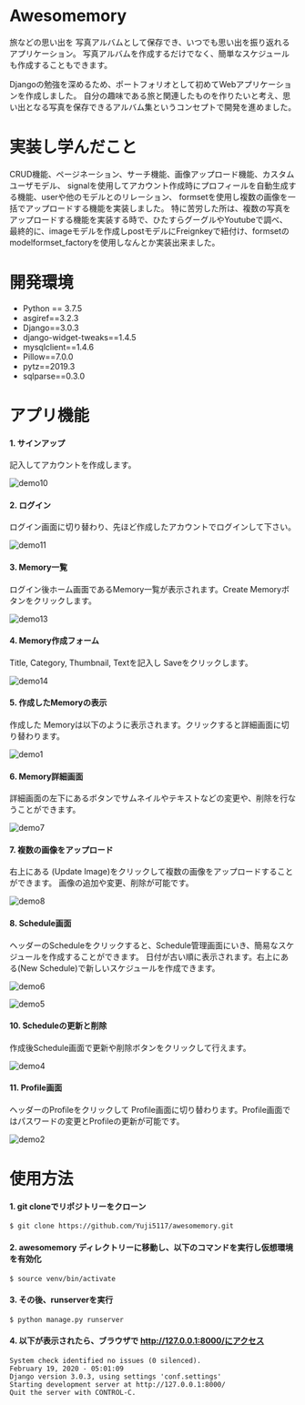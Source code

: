 # Awesomemory
旅などの思い出を 写真アルバムとして保存でき、いつでも思い出を振り返れるアプリケーション。
写真アルバムを作成するだけでなく、簡単なスケジュールも作成することもできます。

Djangoの勉強を深めるため、ポートフォリオとして初めてWebアプリケーションを作成しました。
自分の趣味である旅と関連したものを作りたいと考え、思い出となる写真を保存できるアルバム集というコンセプトで開発を進めました。

# 実装し学んだこと
CRUD機能、ページネーション、サーチ機能、画像アップロード機能、カスタムユーザモデル、
signalを使用してアカウント作成時にプロフィールを自動生成する機能、userや他のモデルとのリレーション、
formsetを使用し複数の画像を一括でアップロードする機能を実装しました。
特に苦労した所は、複数の写真をアップロードする機能を実装する時で、ひたすらグーグルやYoutubeで調べ、
最終的に、imageモデルを作成しpostモデルにFreignkeyで紐付け、formsetのmodelformset_factoryを使用しなんとか実装出来ました。


# 開発環境
- Python == 3.7.5
- asgiref==3.2.3
- Django==3.0.3
- django-widget-tweaks==1.4.5
- mysqlclient==1.4.6
- Pillow==7.0.0
- pytz==2019.3
- sqlparse==0.3.0

# アプリ機能
#### 1. サインアップ
記入してアカウントを作成します。

![demo10](https://user-images.githubusercontent.com/50049575/74825613-92e09380-534d-11ea-9b4e-35eabf50b89e.png)

#### 2. ログイン
ログイン画面に切り替わり、先ほど作成したアカウントでログインして下さい。

![demo11](https://user-images.githubusercontent.com/50049575/74825596-8e1bdf80-534d-11ea-88af-79192d674a92.png)

#### 3. Memory一覧
ログイン後ホーム画面であるMemory一覧が表示されます。Create Memoryボタンをクリックします。

![demo13](https://user-images.githubusercontent.com/50049575/74826927-ca503f80-534f-11ea-9087-e7500f1c13ec.png)

#### 4. Memory作成フォーム
Title, Category, Thumbnail, Textを記入し Saveをクリックします。

![demo14](https://user-images.githubusercontent.com/50049575/74826933-cde3c680-534f-11ea-8ec3-2440d9149d1a.png)

#### 5. 作成したMemoryの表示
作成した Memoryは以下のように表示されます。クリックすると詳細画面に切り替わります。

![demo1](https://user-images.githubusercontent.com/50049575/74826417-e7384300-534e-11ea-99c1-26ac4516e725.png)


#### 6. Memory詳細画面
詳細画面の左下にあるボタンでサムネイルやテキストなどの変更や、削除を行なうことができます。

![demo7](https://user-images.githubusercontent.com/50049575/74825654-a0961900-534d-11ea-8bf8-ba5804b87f94.png)

#### 7. 複数の画像をアップロード
右上にある (Update Image)をクリックして複数の画像をアップロードすることができます。
画像の追加や変更、削除が可能です。

![demo8](https://user-images.githubusercontent.com/50049575/74825635-9bd16500-534d-11ea-9b13-3786c78c08df.png)

#### 8. Schedule画面
ヘッダーのScheduleをクリックすると、Schedule管理画面にいき、簡易なスケジュールを作成することができます。
日付が古い順に表示されます。右上にある(New Schedule)で新しいスケジュールを作成できます。

![demo6](https://user-images.githubusercontent.com/50049575/74827415-c07b0c00-5350-11ea-91c2-50618a08eec1.png)

![demo5](https://user-images.githubusercontent.com/50049575/74826085-595c5800-534e-11ea-90a2-23c989090087.png)

#### 10. Scheduleの更新と削除
作成後Schedule画面で更新や削除ボタンをクリックして行えます。

![demo4](https://user-images.githubusercontent.com/50049575/74826054-4a75a580-534e-11ea-8b1e-ed05daea789e.png)

#### 11. Profile画面
ヘッダーのProfileをクリックして Profile画面に切り替わります。Profile画面ではパスワードの変更とProfileの更新が可能です。

![demo2](https://user-images.githubusercontent.com/50049575/74826004-35007b80-534e-11ea-9aae-31366b1aaab2.png)


# 使用方法
#### 1. git cloneでリポジトリーをクローン
```
$ git clone https://github.com/Yuji5117/awesomemory.git
```
#### 2. awesomemory ディレクトリーに移動し、以下のコマンドを実行し仮想環境を有効化
```
$ source venv/bin/activate
```
#### 3. その後、runserverを実行
```
$ python manage.py runserver
```
#### 4. 以下が表示されたら、ブラウザで http://127.0.0.1:8000/にアクセス
```
System check identified no issues (0 silenced).
February 19, 2020 - 05:01:09
Django version 3.0.3, using settings 'conf.settings'
Starting development server at http://127.0.0.1:8000/
Quit the server with CONTROL-C.
```
